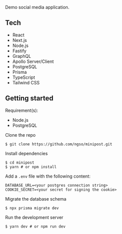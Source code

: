 Demo social media application.

## Tech

- React
- Next.js
- Node.js
- Fastify
- GraphQL
- Apollo Server/Client
- PostgreSQL
- Prisma
- TypeScript
- Tailwind CSS

## Getting started

Requirement(s):

- Node.js
- PostgreSQL

Clone the repo

```shell
$ git clone https://github.com/ngso/minipost.git
```

Install dependencies

```shell
$ cd minipost
$ yarn # or npm install
```

Add a ```.env``` file with the following content:

```
DATABASE_URL=<your postgres connection string>
COOKIE_SECRET=<your secret for signing the cookie>
```

Migrate the database schema

```shell
$ npx prisma migrate dev
```

Run the development server

```shell
$ yarn dev # or npm run dev
```
